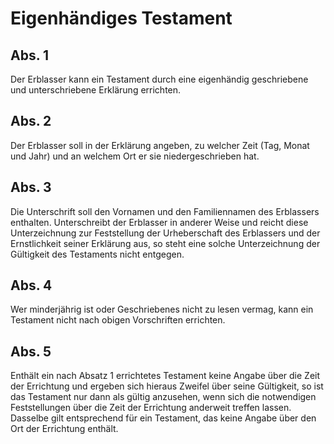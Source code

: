 # Eigenhändiges Testament



## Abs. 1

 Der Erblasser kann ein Testament durch eine eigenhändig geschriebene und unterschriebene Erklärung errichten.

## Abs. 2

 Der Erblasser soll in der Erklärung angeben, zu welcher Zeit (Tag, Monat und Jahr) und an welchem Ort er sie niedergeschrieben hat.

## Abs. 3

 Die Unterschrift soll den Vornamen und den Familiennamen des Erblassers enthalten. Unterschreibt der Erblasser in anderer Weise und reicht diese Unterzeichnung zur Feststellung der Urheberschaft des Erblassers und der Ernstlichkeit seiner Erklärung aus, so steht eine solche Unterzeichnung der Gültigkeit des Testaments nicht entgegen.

## Abs. 4

 Wer minderjährig ist oder Geschriebenes nicht zu lesen vermag, kann ein Testament nicht nach obigen Vorschriften errichten.

## Abs. 5

 Enthält ein nach Absatz 1 errichtetes Testament keine Angabe über die Zeit der Errichtung und ergeben sich hieraus Zweifel über seine Gültigkeit, so ist das Testament nur dann als gültig anzusehen, wenn sich die notwendigen Feststellungen über die Zeit der Errichtung anderweit treffen lassen. Dasselbe gilt entsprechend für ein Testament, das keine Angabe über den Ort der Errichtung enthält. 

